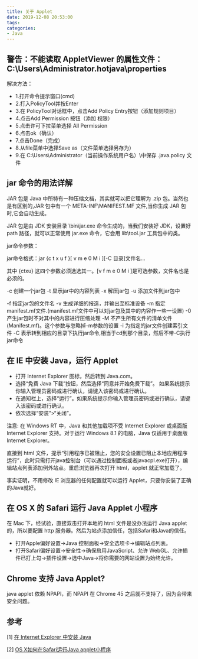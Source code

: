 ```yaml
---
title: 关于 Applet
date: 2019-12-08 20:53:00
tags:
categories:
- Java
---
```


## 警告：不能读取 AppletViewer 的属性文件： C:\Users\Administrator\.hotjava\properties

解决方法： 
- 1.打开命令提示窗口(cmd) 
- 2.打入PolicyTool并按Enter 
- 3.在 PolicyTool对话框中，点击Add Policy Entry按钮（添加规则项目） 
- 4.点击Add Permission 按钮（添加 权限） 
- 5.点击许可下拉菜单选择 All Permission 
- 6.点击ok（确认） 
- 7.点击Done（完成） 
- 8.从file菜单中选择Save as（文件菜单选择另存为） 
- 9.在 C:\Users\Administrator（当前操作系统用户名）\中保存 .java.policy 文件


## jar 命令的用法详解
JAR 包是 Java 中所特有一种压缩文档，其实就可以把它理解为 .zip 包。当然也是有区别的,JAR 包中有一个 META-INF\MANIFEST.MF 文件,当你生成 JAR 包时,它会自动生成。

JAR 包是由 JDK 安装目录 \bin\jar.exe 命令生成的，当我们安装好 JDK，设置好 path 路径，就可以正常使用 jar.exe 命令，它会用 lib\tool.jar 工具包中的类。
 
jar命令参数：
 
jar命令格式：jar {c t x u f }\[ v m e 0 M i ][-C 目录]文件名...
 
其中 {ctxu} 这四个参数必须选选其一。\[v f m e 0 M i ]是可选参数，文件名也是必须的。

-c 创建一个jar包
-t 显示jar中的内容列表
-x 解压jar包
-u 添加文件到jar包中

-f 指定jar包的文件名
-v 生成详细的报造，并输出至标准设备
-m 指定manifest.mf文件.(manifest.mf文件中可以对jar包及其中的内容作一些一设置)
-0 产生jar包时不对其中的内容进行压缩处理
-M 不产生所有文件的清单文件(Manifest.mf)。这个参数与忽略掉-m参数的设置
-i 为指定的jar文件创建索引文件
-C 表示转到相应的目录下执行jar命令,相当于cd到那个目录，然后不带-C执行jar命令

## 在 IE 中安装 Java，运行 Applet
- 打开 Internet Explorer 图标，然后转到 Java.com。
- 选择“免费 Java 下载”按钮，然后选择“同意并开始免费下载”。 如果系统提示你输入管理员密码或进行确认，请键入该密码或进行确认。
- 在通知栏上，选择“运行”。如果系统提示你输入管理员密码或进行确认，请键入该密码或进行确认。
- 依次选择“安装”>“关闭”。

注意: 在 Windows RT 中，Java 和其他加载项不受 Internet Explorer 或桌面版 Internet Explorer 支持。对于运行 Windows 8.1 的电脑，Java 仅适用于桌面版 Internet Explorer。

直接到 html 文件，提示“引用程序已被阻止，您的安全设置已阻止本地应用程序运行”，此时只需打开java控制台（可以通过控制面板或者javacpl.exe打开），编辑站点列表添加例外站点。重启浏览器再次打开 html，applet 就正常加载了。

事实证明，不用修改 IE 浏览器的任何配置就可以运行 Applet，只要你安装了正确的Java就好。


## 在 OS X 的 Safari 运行 Java Applet 小程序
在 Mac 下，经试验，直接双击打开本地的 html 文件是没办法运行 Java applet 的，所以要配置 http 服务器。然后为站点添加信任，包括Safari和Java的信任。 
- 打开Apple偏好设置->Java 控制面板->安全选项卡->编辑站点列表。
- 打开Safari偏好设置->安全性->确保启用JavaScript、允许 WebGL、允许插件已打上勾->插件设置->选中Java->将你需要的网站设置为始终允许。

## Chrome 支持 Java Applet?
java applet 依赖 NPAPI，而 NPAPI 在 Chrome 45 之后就不支持了，因为会带来安全问题。

## 参考
[1] [在 Internet Explorer 中安装 Java](https://support.microsoft.com/zh-cn/help/17431/windows-internet-explorer-install-java)

[2] [OS X如何在Safari运行Java applet小程序](https://blog.csdn.net/BppleMan/article/details/51465242)